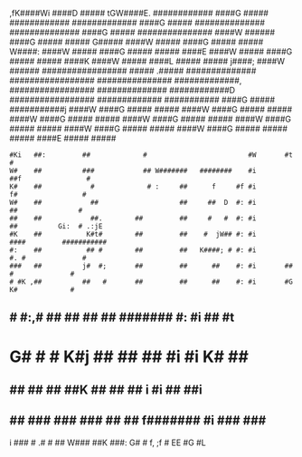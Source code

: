  
 <p>
 ,fK####Wi         ####D       #####    tGW####E.                                                  
  ############      ####G       #####   ############                                                
  #############     ####G       #####   ##############                                              
  ##############    ####G       #####   ###############                                             
  ####W    ######   ####G       #####   #####    G#####                                             
  ####W     #####   ####G       #####   #####     W####:                                            
  ####W     #####   ####G       #####   #####      ####E                                            
  ####W     #####   ####G       #####   #####      ####K                                            
  ####W     #####   ####L       #####   #####     j####;                                            
  ####W    ######   #################   #####    .#####                                             
  ##############    #################   ###############                                             
  #############,    #################   ##############                                              
  ############D     #################   #############                                               
  ###########       ####G       #####   ###########j                                                
  ####W             ####G       #####   #####                                                       
  ####W             ####G       #####   #####                                                       
  ####W             ####G       #####   #####                                                       
  ####W             ####G       #####   #####                                                       
  ####W             ####G       #####   #####                                                       
  ####W             ####G       #####   #####                                                       
  ####W             ####G       #####   #####                                                       
  #####             ####E       #####   #####                                                       
                                                                                                    
                                                                                                    
                                                                                                    
                                                                                                    
                                                                                                    
                                                                                                    
                                                                                                    
                                                                                                    
    #Ki   ##:         ##             #                         #W       #t                 #        
    W#    ##          ###            ## W#######   ########    #i       ##f                #        
    K#    ##            #             # :     ##      f     #f #i        f#                #        
    W#    ##            ##                    ##     ##  D  #: #i         ##               #        
    ##    ##            ##.        ##         ##     #   #  #: #i         ##          Gi:  # .:jE   
    #K    ##           K#t#        ##         ##    #  jW## #: #i        ####         ###########   
    #:    ##           ## #        ##         ##   K####; # #: #i        #. #              #        
    ###   ##          j#  #;       ##         ##      ##    #: #i       ##  #              #        
    # #K ,##          ##   #       ##         ##      ##    #: #i       #G  K#             #        
   ##  # #:,#        ##    ##      ##         ##    ####### #: #i      ##    #t            #        
   #    G#  #        #     K#j     ##         ##      ##    #i #i     K#     ##            #        
  ##    ##  ##      ##      ##K    ##         ##      ##  i    #i     ##      ##i          #        
 ##    ##    ###  ###        ###   ##         ##   f#######    #i   ###        ###  ############### 
  i  ###      #   .#          #    ##       W###   ##K       ###:   G#          #   f,           ;f 
      #                            EE        #G               #L                                   
</p>
